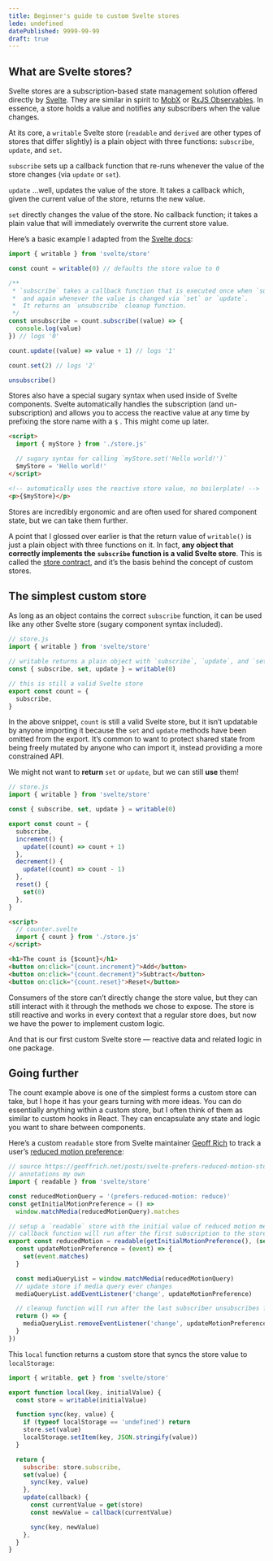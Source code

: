 ```yaml
---
title: Beginner's guide to custom Svelte stores
lede: undefined
datePublished: 9999-99-99
draft: true
---
```


## What are Svelte stores?

Svelte stores are a subscription-based state management solution offered directly by [Svelte](https://svelte.dev). They are similar in spirit to [MobX](https://mobx.js.org/README.html) or [RxJS Observables](https://rxjs.dev/guide/observable). In essence, a store holds a value and notifies any subscribers when the value changes.

At its core, a `writable` Svelte store (`readable` and `derived` are other types of stores that differ slightly) is a plain object with three functions: `subscribe`, `update`, and `set`.

`subscribe` sets up a callback function that re-runs whenever the value of the store changes (via `update` or `set`).

`update` …well, updates the value of the store. It takes a callback which, given the current value of the store, returns the new value.

`set` directly changes the value of the store. No callback function; it takes a plain value that will immediately overwrite the current store value.

Here’s a basic example I adapted from the [Svelte docs](https://svelte.dev/docs#run-time-svelte-store):

```javascript
import { writable } from 'svelte/store'

const count = writable(0) // defaults the store value to 0

/**
 * `subscribe` takes a callback function that is executed once when `subscribe` is called
 *  and again whenever the value is changed via `set` or `update`.
 *  It returns an `unsubscribe` cleanup function.
 */
const unsubscribe = count.subscribe((value) => {
  console.log(value)
}) // logs '0'

count.update((value) => value + 1) // logs '1'

count.set(2) // logs '2'

unsubscribe()
```

Stores also have a special sugary syntax when used inside of Svelte components. Svelte automatically handles the subscription (and un-subscription) and allows you to access the reactive value at any time by prefixing the store name with a `$` . This might come up later.

```html
<script>
  import { myStore } from './store.js'

  // sugary syntax for calling `myStore.set('Hello world!')`
  $myStore = 'Hello world!'
</script>

<!-- automatically uses the reactive store value, no boilerplate! -->
<p>{$myStore}</p>
```

Stores are incredibly ergonomic and are often used for shared component state, but we can take them further.

A point that I glossed over earlier is that the return value of `writable()` is just a plain object with three functions on it. In fact, **any object that correctly implements the** **`subscribe`** **function is a valid Svelte store**. This is called the [store contract](https://svelte.dev/docs#component-format-script-4-prefix-stores-with-$-to-access-their-values-store-contract), and it’s the basis behind the concept of custom stores.

## The simplest custom store

As long as an object contains the correct `subscribe` function, it can be used like any other Svelte store (sugary component syntax included).

```javascript
// store.js
import { writable } from 'svelte/store'

// writable returns a plain object with `subscribe`, `update`, and `set`
const { subscribe, set, update } = writable(0)

// this is still a valid Svelte store
export const count = {
  subscribe,
}
```

In the above snippet, `count` is still a valid Svelte store, but it isn’t updatable by anyone importing it because the `set` and `update` methods have been omitted from the export. It’s common to want to protect shared state from being freely mutated by anyone who can import it, instead providing a more constrained API.

We might not want to **return** `set` or `update`, but we can still **use** them!

```javascript
// store.js
import { writable } from 'svelte/store'

const { subscribe, set, update } = writable(0)

export const count = {
  subscribe,
  increment() {
    update((count) => count + 1)
  },
  decrement() {
    update((count) => count - 1)
  },
  reset() {
    set(0)
  },
}
```

```html
<script>
  // counter.svelte
  import { count } from './store.js'
</script>

<h1>The count is {$count}</h1>
<button on:click="{count.increment}">Add</button>
<button on:click="{count.decrement}">Subtract</button>
<button on:click="{count.reset}">Reset</button>
```

Consumers of the store can’t directly change the store value, but they can still interact with it through the methods we chose to expose. The store is still reactive and works in every context that a regular store does, but now we have the power to implement custom logic.

And that is our first custom Svelte store — reactive data and related logic in one package.

## Going further

The count example above is one of the simplest forms a custom store can take, but I hope it has your gears turning with more ideas. You can do essentially anything within a custom store, but I often think of them as similar to custom hooks in React. They can encapsulate any state and logic you want to share between components.

Here’s a custom `readable` store from Svelte maintainer [Geoff Rich](https://twitter.com/geoffrich_) to track a user’s [reduced motion preference](https://developer.mozilla.org/en-US/docs/Web/CSS/@media/prefers-reduced-motion):

```javascript
// source https://geoffrich.net/posts/svelte-prefers-reduced-motion-store/
// annotations my own
import { readable } from 'svelte/store'

const reducedMotionQuery = '(prefers-reduced-motion: reduce)'
const getInitialMotionPreference = () =>
  window.matchMedia(reducedMotionQuery).matches

// setup a `readable` store with the initial value of reduced motion media query.
// callback function will run after the first subscription to the store.
export const reducedMotion = readable(getInitialMotionPreference(), (set) => {
  const updateMotionPreference = (event) => {
    set(event.matches)
  }

  const mediaQueryList = window.matchMedia(reducedMotionQuery)
  // update store if media query ever changes
  mediaQueryList.addEventListener('change', updateMotionPreference)

  // cleanup function will run after the last subscriber unsubscribes from store
  return () => {
    mediaQueryList.removeEventListener('change', updateMotionPreference)
  }
})
```

This `local` function returns a custom store that syncs the store value to `localStorage`:

```javascript
import { writable, get } from 'svelte/store'

export function local(key, initialValue) {
  const store = writable(initialValue)

  function sync(key, value) {
    if (typeof localStorage == 'undefined') return
    store.set(value)
    localStorage.setItem(key, JSON.stringify(value))
  }

  return {
    subscribe: store.subscribe,
    set(value) {
      sync(key, value)
    },
    update(callback) {
      const currentValue = get(store)
      const newValue = callback(currentValue)

      sync(key, newValue)
    },
  }
}
```
